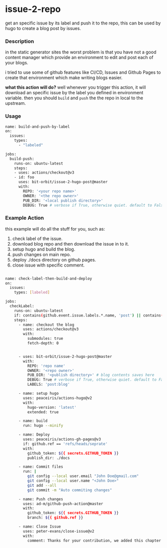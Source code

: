 # issue-2-repo

get an specific issue by its label and push it to the repo, this can be used by hugo
to create a blog post by issues.


### Description

in the static generator sites the worst problem is that you have not a good content
manager which provide an environment to edit and post each of your blogs.

i tried to use some of github features like CI/CD, Issues and Github Pages
to create that environment which make writing blogs easier.

**what this action will do?** well whenever you trigger this action, it will
download an specific issue by the label you defined in environment variable.
then you should `build` and `push` the the repo in local to the upstream.


### Usage

```bash
name: build-and-push-by-label
on:
  issues:
    types:
      - "labeled"

jobs:
  build-push:
    runs-on: ubuntu-latest
    steps:
    - uses: actions/checkout@v3
    - id: foo
      uses: bit-orbit/issue-2-hugo-post@master
      with:
        REPO: '<your repo name>'
        OWNER: '<the repo owner>'
        PUB_DIR: '<local publish directory>'
        DEBUG: True # verbose if True, otherwise quiet. default to False
```


### Example Action

this example will do all the stuff for you, such as:

1. check label of the issue.
2. download blog repo and then download the issue in to it.
3. setup hugo and build the blog.
4. push changes on main repo.
5. deploy ./docs directory on github pages.
6. close issue with specific comment.   


```bash

name: check-label-then-build-and-deploy
on:
  issues:
    types: [labeled]

jobs:
  checkLabel:
    runs-on: ubuntu-latest
    if: contains(github.event.issue.labels.*.name, 'post') || contains(github.event.issue.labels.*.name, 'blog')
    steps:
      - name: checkout the blog
        uses: actions/checkout@v3
        with:
          submodules: true
          fetch-depth: 0


      - uses: bit-orbit/issue-2-hugo-post@master
        with:
          REPO: 'repo name'
          OWNER: '<repo owner>'
          PUB_DIR: '<publish directory>' # blog contents saves here 
          DEBUG: True # verbose if True, otherwise quiet. default to False
          LABELS: 'post:blog'

      - name: setup hugo
        uses: peaceiris/actions-hugo@v2
        with:
          hugo-version: 'latest'
          extended: true

      - name: build
        run: hugo --minify

      - name: Deploy
        uses: peaceiris/actions-gh-pages@v3
        if: github.ref == 'refs/heads/seprate'
        with:
          github_token: ${{ secrets.GITHUB_TOKEN }}
          publish_dir: ./docs

      - name: Commit files
        run: |
          git config --local user.email "John Doe@gmail.com"
          git config --local user.name "<John Doe>"
          git add --all
          git commit -m "Auto commiting changes"

      - name: Push changes
        uses: ad-m/github-push-action@master
        with:
          github_token: ${{ secrets.GITHUB_TOKEN }}
          branch: ${{ github.ref }}

      - name: Close Issue
        uses: peter-evans/close-issue@v2
        with:
          comment: Thanks for your contribution, we added this chapter to the book :)

```